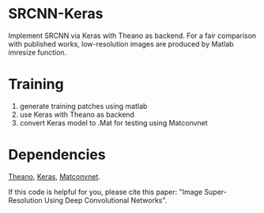 # SRCNN-Keras
Implement SRCNN via Keras with Theano as backend. For a fair comparison with published works, low-resolution images are produced by Matlab imresize function.

# Training
1. generate training patches using matlab 
2. use Keras with Theano as backend
3. convert Keras model to .Mat for testing using Matconvnet

# Dependencies
[Theano](http://github.com/Theano/Theano), [Keras](http://github.com/fchollet/keras), [Matconvnet](http://www.vlfeat.org/matconvnet/).


If this code is helpful for you, please cite this paper: "Image Super-Resolution Using Deep Convolutional Networks".



